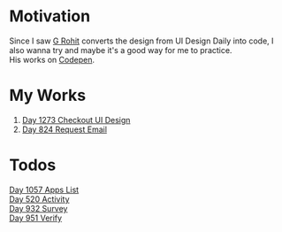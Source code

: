 # Motivation
Since I saw [G Rohit](https://codepen.io/grohit) converts the design from UI Design Daily into code, I also wanna try and maybe it's a good way for me to practice.  
His works on [Codepen](https://codepen.io/collection/AxryjG?cursor=ZD0wJm89MCZwPTEmdj00).  

# My Works
1. [Day 1273 Checkout UI Design](https://uier.github.io/ui-design-daily/Day-1273-Checkout-UI-Design)  
2. [Day 824 Request Email](https://uier.github.io/ui-design-daily/Day-824-Request-Email/)  

# Todos  
[Day 1057 Apps List](https://www.uidesigndaily.com/posts/sketch-apps-list-app-modal-day-1057)  
[Day 520 Activity](https://www.uidesigndaily.com/posts/figma-activity-feed-notifications-day-520)  
[Day 932 Survey](https://www.uidesigndaily.com/posts/figma-survey-widget-submit-day-932)  
[Day 951 Verify](https://www.uidesigndaily.com/posts/figma-verify-verification-security-day-951)  
